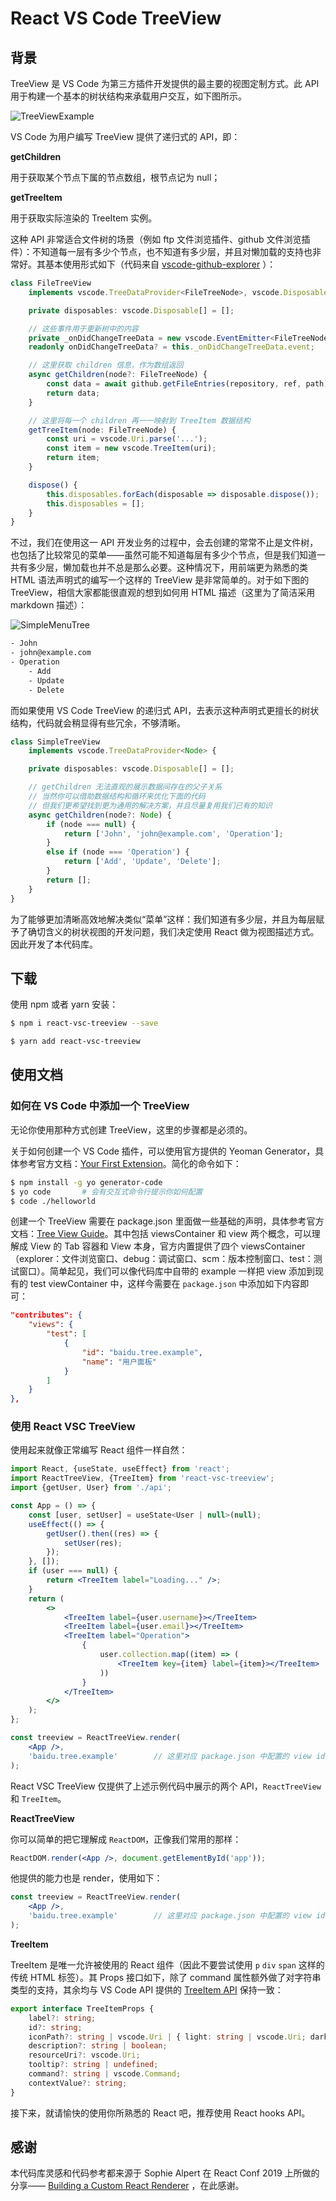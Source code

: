 # React VS Code TreeView

## 背景

TreeView 是 VS Code 为第三方插件开发提供的最主要的视图定制方式。此 API 用于构建一个基本的树状结构来承载用户交互，如下图所示。

![TreeViewExample](/assets/TreeViewExample.png)

VS Code 为用户编写 TreeView 提供了递归式的 API，即：

**getChildren**

用于获取某个节点下属的节点数组，根节点记为 null；

**getTreeItem**

用于获取实际渲染的 TreeItem 实例。

这种 API 非常适合文件树的场景（例如 ftp 文件浏览插件、github 文件浏览插件）：不知道每一层有多少个节点，也不知道有多少层，并且对懒加载的支持也非常好。其基本使用形式如下（代码来自 [vscode-github-explorer](https://github.com/LeuisKen/vscode-github-explorer/blob/master/src/view/fileTreeDataProvider.ts#L12) ）：

```ts
class FileTreeView
    implements vscode.TreeDataProvider<FileTreeNode>, vscode.Disposable {

    private disposables: vscode.Disposable[] = [];

    // 这些事件用于更新树中的内容
    private _onDidChangeTreeData = new vscode.EventEmitter<FileTreeNode>();
    readonly onDidChangeTreeData? = this._onDidChangeTreeData.event;

    // 这里获取 children 信息，作为数组返回
    async getChildren(node?: FileTreeNode) {
        const data = await github.getFileEntries(repository, ref, path);
        return data;
    }

    // 这里将每一个 children 再一一映射到 TreeItem 数据结构
    getTreeItem(node: FileTreeNode) {
        const uri = vscode.Uri.parse('...');
        const item = new vscode.TreeItem(uri);
        return item;
    }

    dispose() {
        this.disposables.forEach(disposable => disposable.dispose());
        this.disposables = [];
    }
}
```

不过，我们在使用这一 API 开发业务的过程中，会去创建的常常不止是文件树，也包括了比较常见的菜单——虽然可能不知道每层有多少个节点，但是我们知道一共有多少层，懒加载也并不总是那么必要。这种情况下，用前端更为熟悉的类 HTML 语法声明式的编写一个这样的 TreeView 是非常简单的。对于如下图的 TreeView，相信大家都能很直观的想到如何用 HTML 描述（这里为了简洁采用 markdown 描述）：

![SimpleMenuTree](/assets/SimpleMenuTree.png)

```html
- John
- john@example.com
- Operation
    - Add
    - Update
    - Delete
```

而如果使用 VS Code TreeView 的递归式 API，去表示这种声明式更擅长的树状结构，代码就会稍显得有些冗余，不够清晰。

```ts
class SimpleTreeView
    implements vscode.TreeDataProvider<Node> {

    private disposables: vscode.Disposable[] = [];

    // getChildren 无法直观的展示数据间存在的父子关系
    // 当然你可以借助数据结构和循环来优化下面的代码
    // 但我们更希望找到更为通用的解决方案，并且尽量复用我们已有的知识
    async getChildren(node?: Node) {
        if (node === null) {
            return ['John', 'john@example.com', 'Operation'];
        }
        else if (node === 'Operation') {
            return ['Add', 'Update', 'Delete'];
        }
        return [];
    }
}
```

为了能够更加清晰高效地解决类似“菜单”这样：我们知道有多少层，并且为每层赋予了确切含义的树状视图的开发问题，我们决定使用 React 做为视图描述方式。因此开发了本代码库。

## 下载

使用 npm 或者 yarn 安装：

```sh
$ npm i react-vsc-treeview --save
```

```sh
$ yarn add react-vsc-treeview
```

## 使用文档

### 如何在 VS Code 中添加一个 TreeView

无论你使用那种方式创建 TreeView，这里的步骤都是必须的。

关于如何创建一个 VS Code 插件，可以使用官方提供的 Yeoman Generator，具体参考官方文档：[Your First Extension](https://code.visualstudio.com/api/get-started/your-first-extension)。简化的命令如下：

```sh
$ npm install -g yo generator-code
$ yo code       # 会有交互式命令行提示你如何配置
$ code ./helloworld
```

创建一个 TreeView 需要在 package.json 里面做一些基础的声明，具体参考官方文档：[Tree View Guide](https://code.visualstudio.com/api/extension-guides/tree-view)。其中包括 viewsContainer 和 view 两个概念，可以理解成 View 的 Tab 容器和 View 本身，官方内置提供了四个 viewsContainer （explorer：文件浏览窗口、debug：调试窗口、scm：版本控制窗口、test：测试窗口）。简单起见，我们可以像代码库中自带的 example 一样把 view 添加到现有的 test viewContainer 中，这样今需要在 `package.json` 中添加如下内容即可：

```json
"contributes": {
    "views": {
        "test": [
            {
                "id": "baidu.tree.example",
                "name": "用户面板"
            }
        ]
    }
},
```

### 使用 React VSC TreeView

使用起来就像正常编写 React 组件一样自然：

```jsx
import React, {useState, useEffect} from 'react';
import ReactTreeView, {TreeItem} from 'react-vsc-treeview';
import {getUser, User} from './api';

const App = () => {
    const [user, setUser] = useState<User | null>(null);
    useEffect(() => {
        getUser().then((res) => {
            setUser(res);
        });
    }, []);
    if (user === null) {
        return <TreeItem label="Loading..." />;
    }
    return (
        <>
            <TreeItem label={user.username}></TreeItem>
            <TreeItem label={user.email}></TreeItem>
            <TreeItem label="Operation">
                {
                    user.collection.map((item) => (
                        <TreeItem key={item} label={item}></TreeItem>
                    ))
                }
            </TreeItem>
        </>
    );
};

const treeview = ReactTreeView.render(
    <App />,
    'baidu.tree.example'        // 这里对应 package.json 中配置的 view id 字段
);
```

React VSC TreeView 仅提供了上述示例代码中展示的两个 API，`ReactTreeView` 和 `TreeItem`。

**ReactTreeView**

你可以简单的把它理解成 `ReactDOM`，正像我们常用的那样：

```jsx
ReactDOM.render(<App />, document.getElementById('app'));
```

他提供的能力也是 render，使用如下：

```jsx
const treeview = ReactTreeView.render(
    <App />,
    'baidu.tree.example'        // 这里对应 package.json 中配置的 view id 字段
);
```

**TreeItem**

TreeItem 是唯一允许被使用的 React 组件（因此不要尝试使用 `p` `div` `span` 这样的传统 HTML 标签）。其 Props 接口如下，除了 command 属性额外做了对字符串类型的支持，其余均与 VS Code API 提供的 [TreeItem API](https://code.visualstudio.com/api/references/vscode-api#TreeItem) 保持一致：

```ts
export interface TreeItemProps {
    label?: string;
    id?: string;
    iconPath?: string | vscode.Uri | { light: string | vscode.Uri; dark: string | vscode.Uri } | vscode.ThemeIcon;
    description?: string | boolean;
    resourceUri?: vscode.Uri;
    tooltip?: string | undefined;
    command?: string | vscode.Command;
    contextValue?: string;
}
```

接下来，就请愉快的使用你所熟悉的 React 吧，推荐使用 React hooks API。

## 感谢

本代码库灵感和代码参考都来源于 Sophie Alpert 在 React Conf 2019 上所做的分享—— [Building a Custom React Renderer](https://youtu.be/CGpMlWVcHok) ，在此感谢。
